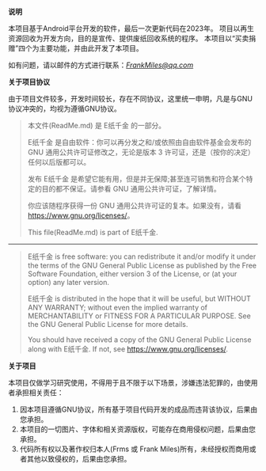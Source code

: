 **说明**

本项目基于Android平台开发的软件，最后一次更新代码在2023年。 项目以再生资源回收为开发方向，目的是宣传、提供废纸回收系统的程序。 本项目以“买卖捐赠”四个为主要功能，并由此开发了本项目。

如有问题，请以邮件的方式进行联系：*FrankMiles@qq.com*

**关于项目协议**

由于项目文件较多，开发时间较长，存在不同协议，这里统一申明，凡是与GNU协议冲突的，均视为遵循GNU协议。

>本文件(ReadMe.md) 是 E纸千金 的一部分。
>
>E纸千金 是自由软件：你可以再分发之和/或依照由自由软件基金会发布的 GNU 通用公共许可证修改之，无论是版本 3 许可证，还是（按你的决定）任何以后版都可以。
>
>发布 E纸千金 是希望它能有用，但是并无保障;甚至连可销售和符合某个特定的目的都不保证。请参看 GNU 通用公共许可证，了解详情。
>
>你应该随程序获得一份 GNU 通用公共许可证的复本。如果没有，请看 <https://www.gnu.org/licenses/>。
>
>This file(ReadMe.md) is part of E纸千金.
----
> E纸千金 is free software:
> you can redistribute it and/or modify it under the terms of the GNU General Public License as published
> by the Free Software Foundation, either version 3 of the License, or (at your option) any later version.
>
> E纸千金 is distributed in the hope that it will be useful, but WITHOUT ANY WARRANTY;
> without even the implied warranty of MERCHANTABILITY or FITNESS FOR A PARTICULAR PURPOSE.
> See the GNU General Public License for more details.
>
> You should have received a copy of the GNU General Public License along with E纸千金.
>If not, see <https://www.gnu.org/licenses/>.


**关于项目**

本项目仅做学习研究使用，不得用于且不限于以下场景，涉嫌违法犯罪的，由使用者承担相关责任：

1. 因本项目遵循GNU协议，所有基于项目代码开发的成品而违背该协议，后果由您承担。
2. 本项目的一切图片、字体和相关资源版权，可能存在商用侵权问题，后果由您承担。
3. 代码所有权以及著作权归本人(Frms 或 Frank Miles)所有，未经授权而商用或者其他以致侵权的，后果由您承担。